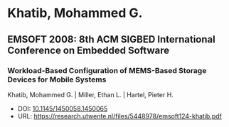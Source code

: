 # Khatib, Mohammed G.

## EMSOFT 2008: 8th ACM SIGBED International Conference on Embedded Software

### Workload-Based Configuration of MEMS-Based Storage Devices for Mobile Systems
Khatib, Mohammed G. | Miller, Ethan L. | Hartel, Pieter H.
* DOI: [10.1145/1450058.1450065](https://doi.org/10.1145/1450058.1450065)
* URL: <https://research.utwente.nl/files/5448978/emsoft124-khatib.pdf>

